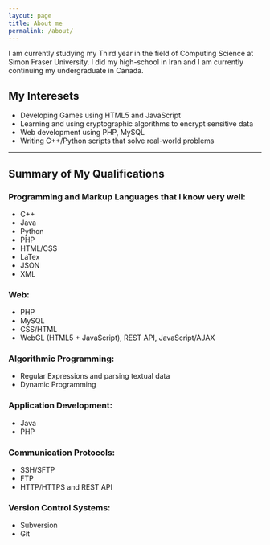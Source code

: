 ```yaml
---
layout: page
title: About me
permalink: /about/
---
```



I am currently studying my Third year in the field of Computing Science at Simon Fraser University. I did my high-school in Iran and I am currently continuing my undergraduate in Canada.


## My Interesets
- Developing Games using HTML5 and JavaScript
- Learning and using cryptographic algorithms to encrypt sensitive data
- Web development using PHP, MySQL
- Writing C++/Python scripts that solve real-world problems

---

## Summary of My Qualifications

### Programming and Markup Languages that I know very well:
- C++
- Java
- Python
- PHP
- HTML/CSS
- LaTex
- JSON
- XML

### Web:
- PHP
- MySQL
- CSS/HTML
- WebGL (HTML5 + JavaScript), REST API, JavaScript/AJAX

### Algorithmic Programming:
- Regular Expressions and parsing textual data
- Dynamic Programming

### Application Development:
- Java
- PHP

### Communication Protocols:
- SSH/SFTP
- FTP
- HTTP/HTTPS and REST API

### Version Control Systems:
- Subversion
- Git
